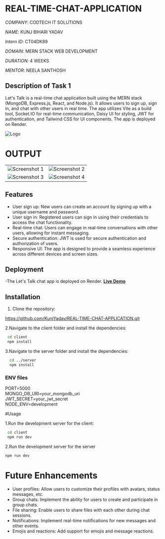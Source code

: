 # REAL-TIME-CHAT-APPLICATION

*COMPANY*: CODTECH IT SOLUTIONS

*NAME*: KUNJ BIHARI YADAV

*Intern ID*: CT04DK89

*DOMAIN*: MERN STACK WEB DEVELOPMENT

*DURATION*: 4 WEEKS

*MENTOR*: NEELA SANTHOSH


## Description of Task 1

Let's Talk is a real-time chat application built using the MERN stack (MongoDB, Express.js, React, and Node.js). It allows users to sign up, sign in, and chat with other users in real time. The app utilizes Vite as a build tool, Socket.IO for real-time communication, Daisy UI for styling, JWT for authentication, and Tailwind CSS for UI components. The app is deployed on Render.

![Logo](https://github.com/user-attachments/assets/d68893e9-a3d9-4534-8ab1-3dca2b9fa788)


# OUTPUT


|   |   |
|---|---|
| ![Screenshot 1](https://github.com/user-attachments/assets/a1c5edf3-0559-4029-8e38-791fedf689bb) | ![Screenshot 2](https://github.com/user-attachments/assets/b8363af8-79b6-4ce9-853a-d94eb0b62d7e) |
| ![Screenshot 3](https://github.com/user-attachments/assets/010f5021-ba1b-4407-bca4-b6561db595d8) | ![Screenshot 4](https://github.com/user-attachments/assets/7aa65ccd-26c2-42ea-9465-f8adee4617ec) |



## Features

- User sign up: New users can create an account by signing up with a unique username and password.
- User sign in: Registered users can sign in using their credentials to access the chat functionality.
- Real-time chat: Users can engage in real-time conversations with other users, allowing for instant messaging.
- Secure authentication: JWT is used for secure authentication and authorization of users.
- Responsive UI: The app is designed to provide a seamless experience across different devices and screen sizes.

## Deployment
-The Let's Talk chat app is deployed on Render. 
**[Live Demo](https://real-time-chat-application-8rxj.onrender.com/)**

## Installation

1. Clone the repository:

  https://github.com/KunjYadav/REAL-TIME-CHAT-APPLICATION.git

2.Navigate to the client folder and install the dependencies:

   ```bash
    cd client
    npm install
  ```

3.Navigate to the server folder and install the dependencies:

  ```bash
    cd ../server
    npm install
  ```

### ENV files
PORT=5000 \
MONGO_DB_URI=your_mongodb_uri \
JWT_SECRET=your_jwt_secret \
NODE_ENV=development

#Usage

1.Run the development server for the client:

  ```bash
   cd client
   npm run dev
  ```

2.Run the development server for the server

  ```bash
  npm run dev
  ```

# Future Enhancements

- User profiles: Allow users to customize their profiles with avatars, status messages, etc.
- Group chats: Implement the ability for users to create and participate in group chats.
- File sharing: Enable users to share files with each other during chat sessions.
- Notifications: Implement real-time notifications for new messages and other events.
- Emojis and reactions: Add support for emojis and message reactions.

